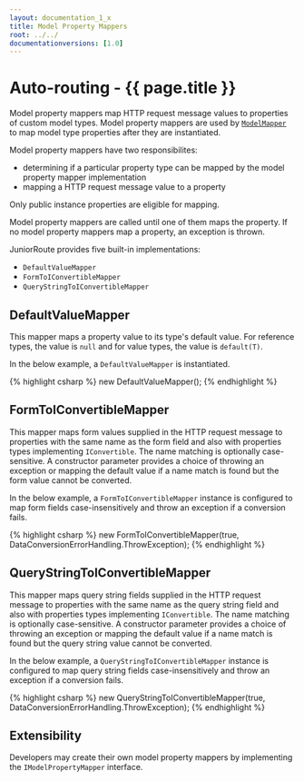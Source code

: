 ```yaml
---
layout: documentation_1_x
title: Model Property Mappers
root: ../../
documentationversions: [1.0]
---
```

Auto-routing - {{ page.title }}
=
Model property mappers map HTTP request message values to properties of custom model types. Model property mappers are used by [```ModelMapper```](response_mappers.html) to map model type properties after they are instantiated.

Model property mappers have two responsibilites:
* determining if a particular property type can be mapped by the model property mapper implementation
* mapping a HTTP request message value to a property

Only public instance properties are eligible for mapping.

Model property mappers are called until one of them maps the property. If no model property mappers map a property, an exception is thrown.

JuniorRoute provides five built-in implementations:
* ```DefaultValueMapper```
* ```FormToIConvertibleMapper```
* ```QueryStringToIConvertibleMapper```

DefaultValueMapper
-
This mapper maps a property value to its type's default value. For reference types, the value is ```null``` and for value types, the value is ```default(T)```.

In the below example, a ```DefaultValueMapper``` is instantiated.

{% highlight csharp %}
new DefaultValueMapper();
{% endhighlight %}

FormToIConvertibleMapper
-
This mapper maps form values supplied in the HTTP request message to properties with the same name as the form field and also with properties types implementing ```IConvertible```. The name matching is optionally case-sensitive. A constructor parameter provides a choice of throwing an exception or mapping the default value if a name match is found but the form value cannot be converted.

In the below example, a ```FormToIConvertibleMapper``` instance is configured to map form fields case-insensitively and throw an exception if a conversion fails.

{% highlight csharp %}
new FormToIConvertibleMapper(true, DataConversionErrorHandling.ThrowException);
{% endhighlight %}

QueryStringToIConvertibleMapper
-
This mapper maps query string fields supplied in the HTTP request message to properties with the same name as the query string field and also with properties types implementing ```IConvertible```. The name matching is optionally case-sensitive. A constructor parameter provides a choice of throwing an exception or mapping the default value if a name match is found but the query string value cannot be converted.

In the below example, a ```QueryStringToIConvertibleMapper``` instance is configured to map query string fields case-insensitively and throw an exception if a conversion fails.

{% highlight csharp %}
new QueryStringToIConvertibleMapper(true, DataConversionErrorHandling.ThrowException);
{% endhighlight %}

Extensibility
-
Developers may create their own model property mappers by implementing the ```IModelPropertyMapper``` interface.
